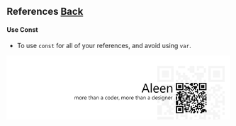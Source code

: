 ## References [**Back**](./../README.md)

#### Use Const
- To use `const` for all of your references, and avoid using `var`.

<a href="http://aleen42.github.io/" target="_blank" ><img src="./../pic/tail.gif"></a>